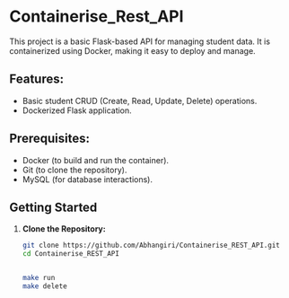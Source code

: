 # Containerise_Rest_API

This project is a basic Flask-based API for managing student data. It is containerized using Docker, making it easy to deploy and manage.

## Features:
- Basic student CRUD (Create, Read, Update, Delete) operations.
- Dockerized Flask application.

## Prerequisites:
- Docker (to build and run the container).
- Git (to clone the repository).
- MySQL (for database interactions).

## Getting Started

1. **Clone the Repository:**

   ```bash
   git clone https://github.com/Abhangiri/Containerise_REST_API.git
   cd Containerise_REST_API


   make run
   make delete
